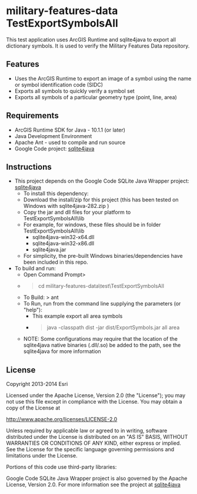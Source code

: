 # military-features-data TestExportSymbolsAll

This test application uses ArcGIS Runtime and sqlite4java to export all dictionary symbols. It is used to verify the Military Features Data repository. 

## Features

* Uses the ArcGIS Runtime to export an image of a symbol using the name or symbol identification code (SIDC) 
* Exports all symbols to quickly verify a symbol set
* Exports all symbols of a particular geometry type (point, line, area)

## Requirements

* ArcGIS Runtime SDK for Java - 10.1.1 (or later) 
* Java Development Environment
* Apache Ant - used to compile and run source
* Google Code project: [sqlite4java](https://code.google.com/p/sqlite4java) 

## Instructions

* This project depends on the Google Code SQLite Java Wrapper project: [sqlite4java](https://code.google.com/p/sqlite4java) 
    * To install this dependency:
    * Download the install/zip for this project (this has been tested on Windows with sqlite4java-282.zip )
    * Copy the jar and dll files for your platform to TestExportSymbolsAll\lib
    * For example, for windows, these files should be in folder TestExportSymbolsAll\lib 
        * sqlite4java-win32-x64.dll
        * sqlite4java-win32-x86.dll
        * sqlite4java.jar
    * For simplicity, the pre-built Windows binaries/dependencies have been included in this repo. 
* To build and run:
    * Open Command Prompt>
    * > cd military-features-data\test\TestExportSymbolsAll
    * To Build: > ant
    * To Run, run from the command line supplying the parameters (or "help"): 
        * This example export all area symbols
        * >java -classpath dist -jar dist/ExportSymbols.jar all area
    * NOTE: Some configurations may require that the location of the sqlite4java native binaries (.dll/.so) be added to the path, see the sqlite4java for more information

## License

Copyright 2013-2014 Esri

Licensed under the Apache License, Version 2.0 (the "License"); you may not use this file except in compliance with the License. You may obtain a copy of the License at

http://www.apache.org/licenses/LICENSE-2.0

Unless required by applicable law or agreed to in writing, software distributed under the License is distributed on an "AS IS" BASIS, WITHOUT WARRANTIES OR CONDITIONS OF ANY KIND, either express or implied. See the License for the specific language governing permissions and limitations under the License.



Portions of this code use third-party libraries:

Google Code SQLite Java Wrapper project is also governed by the Apache License,  Version 2.0. For more information see the project at [sqlite4java](https://code.google.com/p/sqlite4java)
